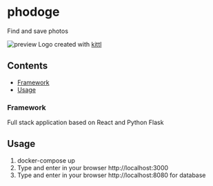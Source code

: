 # phodoge

Find and save photos

![preview](assets/demo.gif)
Logo created with [kittl](https://www.kittl.com)

## Contents

- [Framework](#framework)
- [Usage](#usage)

### Framework

Full stack application based on React and Python Flask

## Usage

1. docker-compose up
2. Type and enter in your browser http://localhost:3000
3. Type and enter in your browser http://localhost:8080 for database
